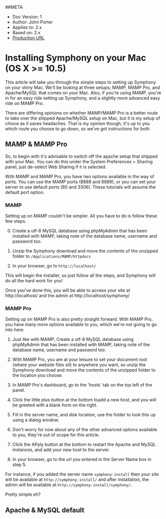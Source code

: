 ##META
* Doc Version: 1
* Author: John Porter
* Applies to: 2.x
* Based on: 2.x
* [Production URL]()

# Installing Symphony on your Mac (OS X >= 10.5)

This article will take you through the simple steps to setting up Symphony on your shiny Mac. We'll be looking at three setups; MAMP, MAMP Pro, and Apache/MySQL that comes on your Mac. Also, if you're using MAMP, you're in for an easy ride setting up Symphony, and a slightly more advanced easy ride on MAMP Pro.

There are differing opinions on whether MAMP/MAMP Pro is a better route to take over the shipped Apache/MySQL setup on Mac, but it is my setup of chioce as it saves headaches. That is my opinion though, it's up to you which route you choose to go down, so we've got instructions for both

## MAMP & MAMP Pro

So, to begin with it's advisable to switch off the apache setup that shipped with your Mac. You can do this under the System Preferences > Sharing panel, just de-select Web Sharing if it is selected.

With MAMP and MAMP Pro, you have two options available in the way of ports. You can use the MAMP ports (8888 and 8889), or you can set your server to use default ports (80 and 3306). These tutorials will assume the default port option.

### MAMP

Setting up on MAMP couldn't be simpler. All you have to do is follow these few steps.

0.	Create a utf-8 MySQL database using phpMyAdmin that has been installed with MAMP, taking note of the database name, username and password too.

0.	Unzip the Symphony download and move the contents of the unzipped folder to `/Applications/MAMP/httpdocs`

0.	In your browser, go to `http://localhost/`

This will begin the installer, so just follow all the steps, and Symphony will do all the hard work for you!

Once you've done this, you will be able to access your site at http://localhost/ and the admin at http://localhost/symphony/

### MAMP Pro

Setting up on MAMP Pro is also pretty straight forward. With MAMP Pro, you have many more options available to you, which we're not going to go into here.

1. Just like with MAMP, Create a utf-8 MySQL database using phpMyAdmin that has been installed with MAMP, taking note of the database name, username and password too.

2. With MAMP Pro, you are at your leisure to set your document root (where your website files sit) to anywhere you want, so unzip the Symphony download and move the contents of the unzipped folder to the location you choose.

3.	In MAMP Pro's dashboard, go to the 'hosts' tab on the top left of the panel.

4. Click the little plus button at the bottom toadd a new host, and you will be greeted with a blank form on the right.

5. Fill in the server name, and disk location, use the folder to look this up using a dialog window.

6. Don't worry for now about any of the other advanced options available to you, they're out of scope for this article.

7. Click the APply button at the bottom to restart the Apache and MySQL instances, and add your new host to the server.

8. In your browser, go to the url you entered in the Server Name box in step 5.

For instance, if you added the server name `symphony-install` then your site will be available at `http://symphony-install/` and after installation, the admin will be available at `http://symphony-install/symphony/`.

Pretty simple eh?

## Apache & MySQL default